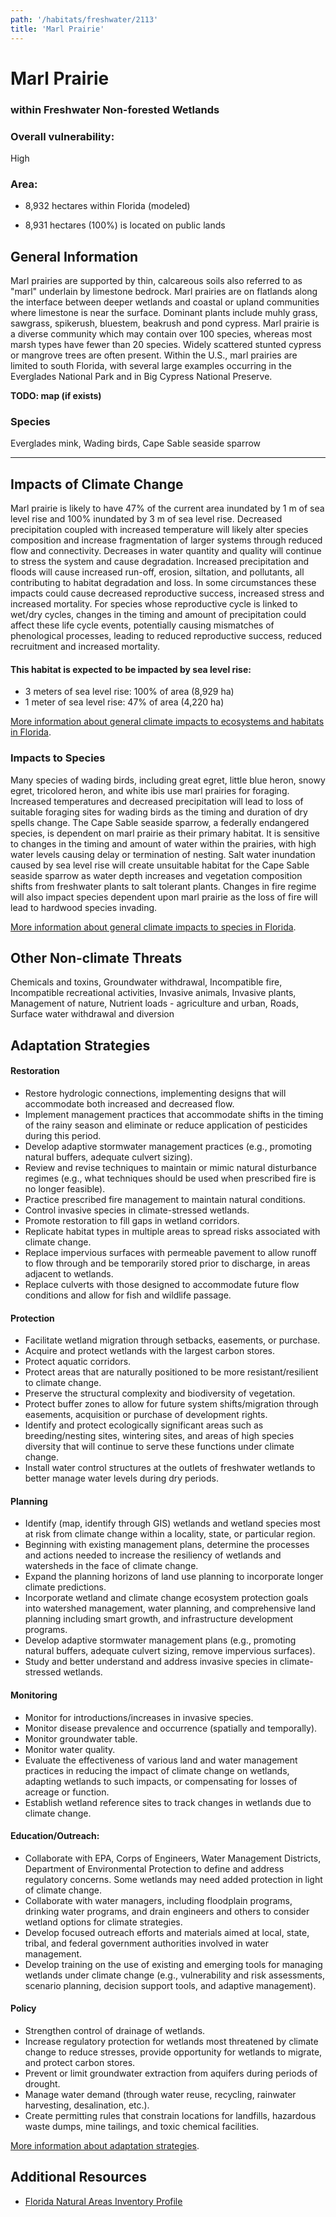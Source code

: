 ```yaml
---
path: '/habitats/freshwater/2113'
title: 'Marl Prairie'
---
```


# Marl Prairie

### within Freshwater Non-forested Wetlands

<div id="TopSection">



<div>

### Overall vulnerability:

<div class="vulnerability vulnerability-high">High</div>

### Area:

-   8,932 hectares within Florida (modeled)

-   8,931 hectares (100%) is located on public lands



</div>
</div>

## General Information

Marl prairies are supported by thin, calcareous soils also referred to as "marl" underlain by limestone bedrock. Marl prairies are on flatlands along the interface between deeper wetlands and coastal or upland communities where limestone is near the surface. Dominant plants include muhly grass, sawgrass, spikerush, bluestem, beakrush and pond cypress.  Marl prairie is a diverse community which may contain over 100 species, whereas most marsh types have fewer than 20 species.  Widely scattered stunted cypress or mangrove trees are often present.  Within the U.S., marl prairies are limited to south Florida, with several large examples occurring in the Everglades National Park and  in Big Cypress National Preserve.



**TODO: map (if exists)**

### Species

Everglades mink, Wading birds, Cape Sable seaside sparrow

<hr />

## Impacts of Climate Change

Marl prairie is likely to have 47% of the current area inundated by 1 m of sea level rise and 100% inundated by 3 m of sea level rise. Decreased precipitation coupled with increased temperature will likely alter species composition and increase fragmentation of larger systems through reduced flow and connectivity.  Decreases in water quantity and quality will continue to stress the system and cause degradation.  Increased precipitation and floods will cause increased run-off, erosion, siltation, and pollutants, all contributing to habitat degradation and loss.  In some circumstances these impacts could cause decreased reproductive success, increased stress and increased mortality.  For species whose reproductive cycle is linked to wet/dry cycles, changes in the timing and amount of precipitation could affect these life cycle events, potentially causing mismatches of phenological processes, leading to reduced reproductive success, reduced recruitment and increased mortality.


#### This habitat is expected to be impacted by sea level rise:

- 3 meters of sea level rise: 100% of area (8,929 ha)
- 1 meter of sea level rise: 47% of area (4,220 ha)
    

[More information about general climate impacts to ecosystems and habitats in Florida](/impacts/habitats).

### Impacts to Species

Many species of wading birds, including great egret, little blue heron, snowy egret, tricolored heron, and white ibis use marl prairies for foraging.  Increased temperatures and decreased precipitation will lead to loss of suitable foraging sites for wading birds as the timing and duration of dry spells change.   The Cape Sable seaside sparrow, a federally endangered species, is dependent on marl prairie as their primary habitat.  It is sensitive to changes in the timing and amount of water within the prairies, with high water levels causing delay or termination of nesting. Salt water inundation caused by sea level rise will create unsuitable habitat for the Cape Sable seaside sparrow as water depth increases and vegetation composition shifts from freshwater plants to salt tolerant plants.  Changes in fire regime will also impact species dependent upon marl prairie as the loss of fire will lead to hardwood species invading.

[More information about general climate impacts to species in Florida](/impacts/species).

## Other Non-climate Threats

Chemicals and toxins, Groundwater withdrawal, Incompatible fire, Incompatible recreational activities, Invasive animals, Invasive plants, Management of nature, Nutrient loads - agriculture and urban, Roads, Surface water withdrawal and diversion

## Adaptation Strategies

#### Restoration

- Restore hydrologic connections, implementing designs that will accommodate both increased and decreased flow.
- Implement management practices that accommodate shifts in the timing of the rainy season and eliminate or reduce application of pesticides during this period.
- Develop adaptive stormwater management practices (e.g., promoting natural buffers, adequate culvert sizing).
- Review and revise techniques to maintain or mimic natural disturbance regimes (e.g., what techniques should be used when prescribed fire is no longer feasible).
- Practice prescribed fire management to maintain natural conditions.
- Control invasive species in climate-stressed wetlands.
- Promote restoration to fill gaps in wetland corridors.
- Replicate habitat types in multiple areas to spread risks associated with climate change.
- Replace impervious surfaces with permeable pavement to allow runoff to flow through and be temporarily stored prior to discharge, in areas adjacent to wetlands.
- Replace culverts with those designed to accommodate future flow conditions and allow for fish and wildlife passage.


#### Protection

- Facilitate wetland migration through setbacks, easements, or purchase.
- Acquire and protect wetlands with the largest carbon stores.
- Protect aquatic corridors.
- Protect areas that are naturally positioned to be more resistant/resilient to climate change.
- Preserve the structural complexity and biodiversity of vegetation.
- Protect buffer zones to allow for future system shifts/migration through easements, acquisition or purchase of development rights.
- Identify and protect ecologically significant areas such as breeding/nesting sites, wintering sites, and areas of high species diversity that will continue to serve these functions under climate change.
- Install water control structures at the outlets of freshwater wetlands to better manage water levels during dry periods.


#### Planning

- Identify (map, identify through GIS) wetlands and wetland species most at risk from climate change within a locality, state, or particular region.
- Beginning with existing management plans, determine the processes and actions needed to increase the resiliency of wetlands and watersheds in the face of climate change.
- Expand the planning horizons of land use planning to incorporate longer climate predictions.
- Incorporate wetland and climate change ecosystem protection goals into watershed management, water planning, and comprehensive land planning including smart growth, and infrastructure development programs.
- Develop adaptive stormwater management plans (e.g., promoting natural buffers, adequate culvert sizing, remove impervious surfaces).
- Study and better understand and address invasive species in climate-stressed wetlands.


#### Monitoring

- Monitor for introductions/increases in invasive species.
- Monitor disease prevalence and occurrence (spatially and temporally).
- Monitor groundwater table.
- Monitor water quality.
- Evaluate the effectiveness of various land and water management practices in reducing the impact of climate change on wetlands, adapting wetlands to such impacts, or compensating for losses of  acreage or function.
- Establish wetland reference sites to track changes in wetlands due to climate change.


#### Education/Outreach: 

- Collaborate with EPA, Corps of Engineers, Water Management Districts, Department of Environmental Protection to define and address regulatory concerns. Some wetlands may need added protection in light of climate change.
- Collaborate with water managers, including floodplain programs, drinking water programs, and drain engineers and others to consider wetland options for climate strategies.
- Develop focused outreach efforts and materials aimed at local, state, tribal, and federal government authorities involved in water management.
- Develop training on the use of existing and emerging tools for managing wetlands under climate change (e.g., vulnerability and risk assessments, scenario planning, decision support tools, and adaptive management).


#### Policy

- Strengthen control of drainage of wetlands.
- Increase regulatory protection for wetlands most threatened by climate change to reduce stresses, provide opportunity for wetlands to migrate, and protect carbon stores.
- Prevent or limit groundwater extraction from aquifers during periods of drought.
- Manage water demand (through water reuse, recycling, rainwater harvesting, desalination, etc.).
- Create permitting rules that constrain locations for landfills, hazardous waste dumps, mine tailings, and toxic chemical facilities.




[More information about adaptation strategies](/strategies).

## Additional Resources

 - [Florida Natural Areas Inventory Profile](http://www.fnai.org/PDF/NC/Marl_Prairie_Final_2010.pdf)
